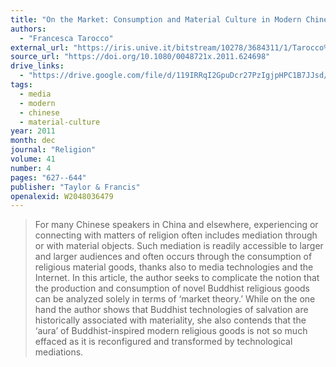 ```yaml
---
title: "On the Market: Consumption and Material Culture in Modern Chinese Buddhism"
authors:
  - "Francesca Tarocco"
external_url: "https://iris.unive.it/bitstream/10278/3684311/1/Tarocco%20religion.pdf"
source_url: "https://doi.org/10.1080/0048721x.2011.624698"
drive_links:
  - "https://drive.google.com/file/d/119IRRqI2GpuDcr27PzIgjpHPC1B7JJsd/view?usp=drivesdk"
tags:
  - media
  - modern
  - chinese
  - material-culture
year: 2011
month: dec
journal: "Religion"
volume: 41
number: 4
pages: "627--644"
publisher: "Taylor & Francis"
openalexid: W2048036479
---
```


> For many Chinese speakers in China and elsewhere, experiencing or connecting with matters of religion often includes mediation through or with material objects.
> Such mediation is readily accessible to larger and larger audiences and often occurs through the consumption of religious material goods, thanks also to media technologies and the Internet.
> In this article, the author seeks to complicate the notion that the production and consumption of novel Buddhist religious goods can be analyzed solely in terms of ‘market theory.’
> While on the one hand the author shows that Buddhist technologies of salvation are historically associated with materiality, she also contends that the ‘aura’ of Buddhist-inspired modern religious goods is not so much effaced as it is reconfigured and transformed by technological mediations.

